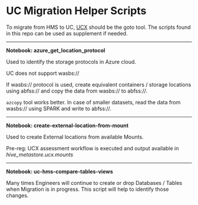 # UC Migration Helper Scripts

To migrate from HMS to UC, [UCX](https://github.com/databrickslabs/ucx) should be the goto tool. The scripts found in this repo can be used as supplement if needed.

---

**Notebook: azure_get_location_protocol**

Used to identify the storage protocols in Azure cloud.

UC does not support wasbs://

If wasbs:// protocol is used, create equivalent containers / storage locations using abfss:// and copy the data from wasbs:// to abfss://.

```azcopy``` tool works better. In case of smaller datasets, read the data from wasbs:// using SPARK and write to abfss://.

---

**Notebook: create-external-location-from-mount**

Used to create External locations from available Mounts. 

Pre-reg: UCX assessment workflow is executed and output available in *hive_metastore.ucx.mounts*

---

**Notebook: uc-hms-compare-tables-views**

Many times Engineers will continue to create or drop Databases / Tables when Migration is in progress. This script will help to identify those changes.


